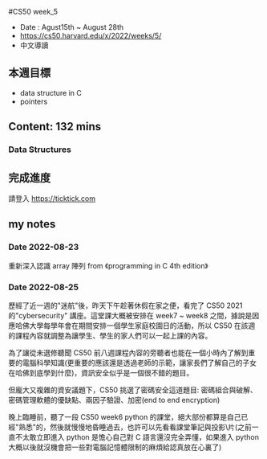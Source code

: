 #CS50 week_5
- Date : Agust15th ~ August 28th
- https://cs50.harvard.edu/x/2022/weeks/5/
- 中文導讀

## 本週目標
- data structure in C
- pointers

## Content:  132 mins
### Data Structures



## 完成進度
請登入 https://ticktick.com

## my notes
### Date 2022-08-23

重新深入認識 array 陣列 from 《programming in C 4th edition》


### Date 2022-08-25

歷經了近一週的"迷航"後，昨天下午趁著休假在家之便，看完了 CS50 2021 的"cybersecurity" 講座。這堂課大概被安排在 week7 ~ week8 之間，據說是因應哈佛大學每學年會在期間安排一個學生家庭校園日的活動，所以 CS50 在該週的課程內容就調整為讓學生、學生的家人們可以一起上課的內容。

為了讓從未選修聽聞 CS50  前八週課程內容的旁聽者也能在一個小時內了解到重要的電腦科學知識(更重要的應該還是透過老師的示範，讓家長們了解自己的子女在哈佛到底學到什麼)，資訊安全似乎是一個很不錯的題目。

但龐大又複雜的資安議題下，CS50 挑選了密碼安全這道題目: 密碼組合與破解、密碼管理軟體的優缺點、兩因子驗證、加密(end to end encryption)

晚上臨睡前，聽了一段 CS50 week6 python 的課堂，絕大部份都算是自己已經"熟悉"的，然後就慢慢地昏睡過去，也許可以先看看課堂筆記與投影\片(之前一直不太敢立即進入 python 是憺心自己對  C 語言還沒完全弄懂，如果進入 python 大概以後就沒機會把一些對電腦記憶體限制的麻煩給認真放在心裏了)
